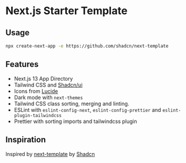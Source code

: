 # Next.js Starter Template

## Usage

```bash
npx create-next-app -e https://github.com/shadcn/next-template
```

## Features

-  Next.js 13 App Directory
-  Tailwind CSS and [Shadcn/ui](https://ui.shadcn.com)
-  Icons from [Lucide](https://lucide.dev)
-  Dark mode with `next-themes`
-  Tailwind CSS class sorting, merging and linting.
-  ESLint with `eslint-config-next`, `eslint-config-prettier` and `eslint-plugin-tailwindcss`
-  Prettier with sorting imports and tailwindcss plugin

## Inspiration

Inspired by [next-template](https://github.com/shadcn/next-template) by [Shadcn](https://github.com/shadcn)
